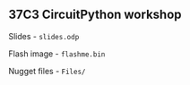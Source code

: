 ## 37C3 CircuitPython workshop

Slides - `slides.odp`

Flash image - `flashme.bin`

Nugget files - `Files/`

